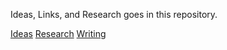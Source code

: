 
Ideas, Links, and Research goes in this repository. 

[Ideas](Ideas/ideas.md)
[Research](Ideas/ideas.md)
[Writing](Ideas/ideas.md)